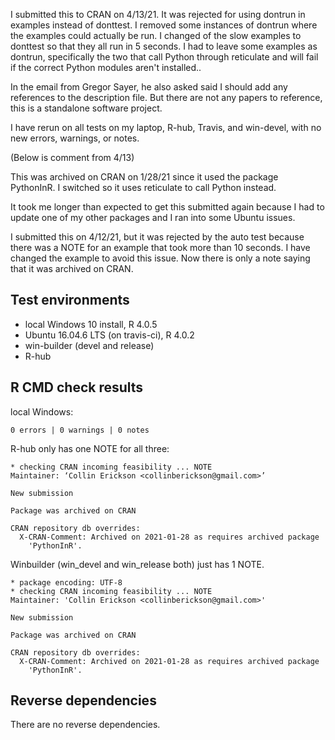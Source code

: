 I submitted this to CRAN on 4/13/21. It was rejected for using dontrun in
examples instead of donttest. I removed some instances of dontrun where
the examples could actually be run. I changed of the slow examples to
donttest so that they all run in 5 seconds.
I had to leave some examples as dontrun, specifically the two that
call Python through reticulate and will fail if the correct Python
modules aren't installed..

In the email from Gregor Sayer, he also asked said I should add any
references to the description file. But there are not any papers to
reference, this is a standalone software project.

I have rerun on all tests on my laptop, R-hub, Travis, and win-devel,
with no new errors, warnings, or notes.

(Below is comment from 4/13)

This was archived on CRAN on 1/28/21 since it used the package PythonInR.
I switched so it uses reticulate to call Python instead.

It took me longer than expected to get this submitted again because I had
to update one of my other packages and I ran into some Ubuntu issues.

I submitted this on 4/12/21, but it was rejected by the auto test
because there was a NOTE for an example that took more than 10 seconds.
I have changed the example to avoid this issue. Now there is only a note
saying that it was archived on CRAN.


## Test environments
* local Windows 10 install, R 4.0.5
* Ubuntu 16.04.6 LTS (on travis-ci), R 4.0.2
* win-builder (devel and release)
* R-hub

## R CMD check results

local Windows:

    0 errors | 0 warnings | 0 notes

R-hub only has one NOTE for all three:
  
    * checking CRAN incoming feasibility ... NOTE
    Maintainer: ‘Collin Erickson <collinberickson@gmail.com>’
    
    New submission
    
    Package was archived on CRAN
    
    CRAN repository db overrides:
      X-CRAN-Comment: Archived on 2021-01-28 as requires archived package
        'PythonInR'.

Winbuilder (win_devel and win_release both) just has 1 NOTE. 

    * package encoding: UTF-8
    * checking CRAN incoming feasibility ... NOTE
    Maintainer: 'Collin Erickson <collinberickson@gmail.com>'
    
    New submission
    
    Package was archived on CRAN
    
    CRAN repository db overrides:
      X-CRAN-Comment: Archived on 2021-01-28 as requires archived package
        'PythonInR'.
  

## Reverse dependencies

There are no reverse dependencies.
